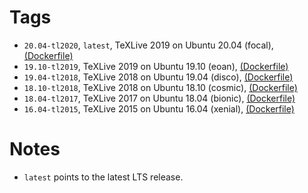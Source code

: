 # Tags

- `20.04-tl2020`, `latest`, TeXLive 2019 on Ubuntu 20.04 (focal), [(Dockerfile)](https://github.com/teruo41/ubuntu-texlive/blob/2004_tl2019/Dockerfile)
- `19.10-tl2019`, TeXLive 2019 on Ubuntu 19.10 (eoan), [(Dockerfile)](https://github.com/teruo41/ubuntu-texlive/blob/1910_tl2019/Dockerfile)
- `19.04-tl2018`, TeXLive 2018 on Ubuntu 19.04 (disco), [(Dockerfile)](https://github.com/teruo41/ubuntu-texlive/blob/1904_tl2018/Dockerfile)
- `18.10-tl2018`, TeXLive 2018 on Ubuntu 18.10 (cosmic), [(Dockerfile)](https://github.com/teruo41/ubuntu-texlive/blob/1810_tl2018/Dockerfile)
- `18.04-tl2017`, TeXLive 2017 on Ubuntu 18.04 (bionic), [(Dockerfile)](https://github.com/teruo41/ubuntu-texlive/blob/1804_tl2017/Dockerfile)
- `16.04-tl2015`, TeXLive 2015 on Ubuntu 16.04 (xenial), [(Dockerfile)](https://github.com/teruo41/ubuntu-texlive/blob/1604_tl2015/Dockerfile)

# Notes

- `latest` points to the latest LTS release.
